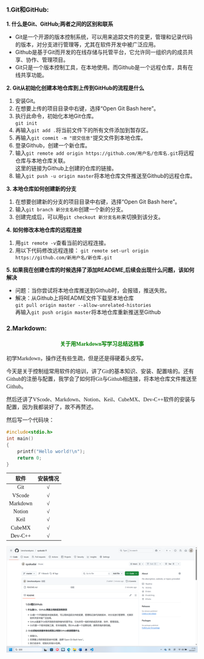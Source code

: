 ### 1.Git和GitHub:  
**1. 什么是Git、GitHub;两者之间的区别和联系**  
- Git是一个开源的版本控制系统，可以用来追踪文件的变更，管理和记录代码的版本，对分支进行管理等，尤其在软件开发中被广泛应用。  
- Github是基于Git而开发的在线存储与托管平台，它允许同一组织内的成员共享、协作、管理项目。  
- Git只是一个版本控制工具，在本地使用。而Github是一个远程仓库，具有在线共享功能。

**2. Git从初始化创建本地仓库到上传到GitHub的流程是什么**  
1. 安装Git。  
2. 在想要上传的项目目录中右键，选择“Open Git Bash here”。  
3. 执行此命令，初始化本地Git仓库。  
`git init`  
4. 再输入`git add .`将当前文件下的所有文件添加到暂存区。  
5. 再输入`git commit -m "提交信息"`提交文件到本地仓库。  
6. 登录Github，创建一个新仓库。  
7. 输入`git remote add origin https://github.com/用户名/仓库名.git`将远程仓库与本地仓库关联。<br>这里的链接为Github上创建的仓库的链接。  
8. 输入`git push -u origin master`将本地仓库文件推送至Github的远程仓库。  

**3. 本地仓库如何创建新的分支**  
1. 在想要创建新的分支的项目目录中右键，选择“Open Git Bash here”。  
2. 输入`git branch 新分支名称`创建一个新的分支。  
3. 创建完成后，可以用`git checkout 新分支名称`来切换到该分支。

**4. 如何修改本地仓库的远程连接**
1. 用`git remote -v`查看当前的远程连接。
2. 用以下代码修改远程连接：
`git remote set-url origin https://github.com/新用户名/新仓库.git`

**5. 如果我在创建仓库的时候选择了添加READEME,后续会出现什么问题，该如何解决**
- 问题：当你尝试将本地仓库推送到Github时，会报错，推送失败。  
- 解决：从Github上将README文件下载至本地仓库  
`git pull origin master --allow-unrelated-histories`  
再输入`git push origin master`将本地仓库重新推送至Github


### 2.Markdown:   
#### <center><font face="楷体" color=green>关于用Markdown写学习总结这档事</font></center>  
<font face="楷体">初学Markdown，操作还有些生疏，但是还是得硬着头皮写。  

今天是关于控制组常用软件的培训，讲了Git的基本知识、安装、配置啥的。还有Github的注册与配置，我学会了如何将Git与Github相连接，将本地仓库文件推送至Github。

然后还讲了VScode、Markdown、Notion、Keil、CubeMX、Dev-C++软件的安装与配置，因为我都装好了，故不再赘述。

然后写一个代码块：  
```cpp
#include<stdio.h>
int main()
{
    printf("Hello world!\n");
    return 0;
}
```  
|软件|安装情况|
|:--:|:--:|
|Git|√|
|VScode|√|
|Markdown|√|
|Notion|√|
|Keil|√|
|CubeMX|√|
|Dev-C++|√|

![114514](20250807-171920.png)